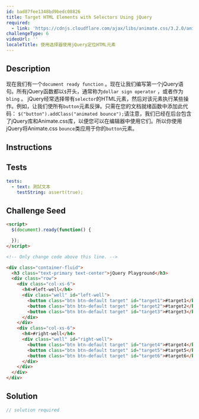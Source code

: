 ```yaml
---
id: bad87fee1348bd9bedc08826
title: Target HTML Elements with Selectors Using jQuery
required:
  - link: 'https://cdnjs.cloudflare.com/ajax/libs/animate.css/3.2.0/animate.css'
challengeType: 6
videoUrl: ''
localeTitle: 使用选择器使用jQuery定位HTML元素
---
```


## Description
<section id="description">现在我们有一个<code>document ready function</code> 。现在让我们编写第一个jQuery语句。所有jQuery函数都以<code>$</code>开头，通常称为<code>dollar sign operator</code> ，或者作为<code>bling</code> 。 jQuery经常选择带有<code>selector</code>的HTML元素，然后对该元素执行某些操作。例如，让我们使所有<code>button</code>元素反弹。只需在您的文档就绪函数中添加此代码： <code>$(&quot;button&quot;).addClass(&quot;animated bounce&quot;);</code>请注意，我们已经在后台包含了jQuery库和Animate.css库，以便您可以在编辑器中使用它们。所以你使用jQuery将Animate.css <code>bounce</code>类应用于你的<code>button</code>元素。 </section>

## Instructions
<section id="instructions">
</section>

## Tests
<section id='tests'>

```yml
tests:
  - text: 測試文本
    testString: assert(true);

```

</section>

## Challenge Seed
<section id='challengeSeed'>

<div id='html-seed'>

```html
<script>
  $(document).ready(function() {

  });
</script>

<!-- Only change code above this line. -->

<div class="container-fluid">
  <h3 class="text-primary text-center">jQuery Playground</h3>
  <div class="row">
    <div class="col-xs-6">
      <h4>#left-well</h4>
      <div class="well" id="left-well">
        <button class="btn btn-default target" id="target1">#target1</button>
        <button class="btn btn-default target" id="target2">#target2</button>
        <button class="btn btn-default target" id="target3">#target3</button>
      </div>
    </div>
    <div class="col-xs-6">
      <h4>#right-well</h4>
      <div class="well" id="right-well">
        <button class="btn btn-default target" id="target4">#target4</button>
        <button class="btn btn-default target" id="target5">#target5</button>
        <button class="btn btn-default target" id="target6">#target6</button>
      </div>
    </div>
  </div>
</div>

```

</div>



</section>

## Solution
<section id='solution'>

```js
// solution required
```
</section>
